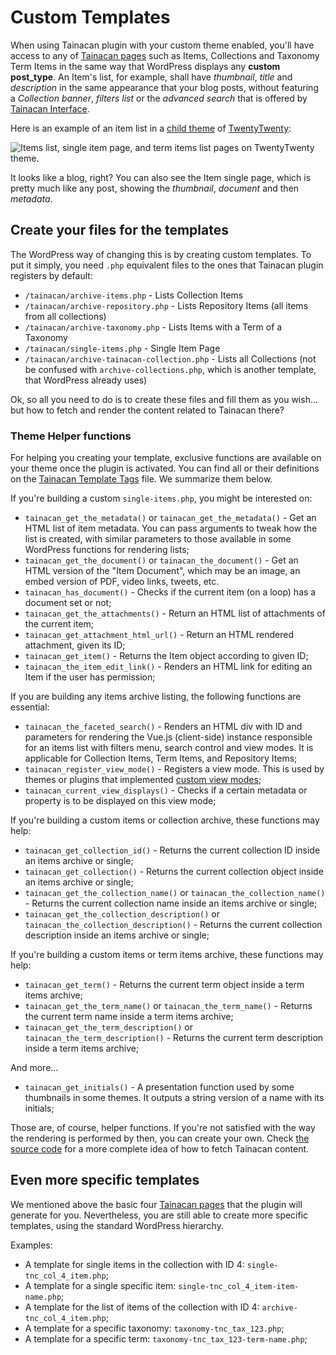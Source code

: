 # Custom Templates

When using Tainacan plugin with your custom theme enabled, you'll have access to any of [Tainacan pages](tainacan-pages.md) such as Items, Collections and Taxonomy Term Items in the same way that WordPress displays any **custom post_type**. An Item's list, for example, shall have *thumbnail*, *title* and *description* in the same appearance that your blog posts, without featuring a *Collection banner*, *filters list* or the *advanced search* that is offered by [Tainacan Interface](https://wordpress.org/themes/tainacan-interface).

Here is an example of an item list in a [child theme](https://developer.wordpress.org/themes/advanced-topics/child-themes/) of [TwentyTwenty](https://wordpress.org/themes/twentytwenty/):

![Items list, single item page, and term items list pages on TwentyTwenty theme.](/_assets/images/creating-compatible-themes-1.gif)

It looks like a blog, right? You can also see the Item single page, which is pretty much like any post, showing the *thumbnail*, *document* and then *metadata*.

## Create your files for the templates

The WordPress way of changing this is by creating custom templates. To put it simply, you need `.php` equivalent files to the ones that Tainacan plugin registers by default:

* `/tainacan/archive-items.php` - Lists Collection Items 
* `/tainacan/archive-repository.php` - Lists Repository Items (all items from all collections)
* `/tainacan/archive-taxonomy.php` - Lists Items with a Term of a Taxonomy
* `/tainacan/single-items.php` - Single Item Page
* `/tainacan/archive-tainacan-collection.php` - Lists all Collections (not be confused with `archive-collections.php`, which is another template, that WordPress already uses)

Ok, so all you need to do is to create these files and fill them as you wish... but how to fetch and render the content related to Tainacan there?

### Theme Helper functions

For helping you creating your template, exclusive functions are available on your theme once the plugin is activated. You can find all or their definitions on the [Tainacan Template Tags](https://github.com/tainacan/tainacan/blob/develop/src/theme-helper/template-tags.php ':ignore') file. We summarize them below.

If you're building a custom `single-items.php`, you might be interested on:
* `tainacan_get_the_metadata()` or `tainacan_get_the_metadata()` - Get an HTML list of item metadata. You can pass arguments to tweak how the list is created, with similar parameters to those available in some WordPress functions for rendering lists;
* `tainacan_get_the_document()` or `tainacan_the_document()` - Get an HTML version of the "Item Document", which may be an image, an embed version of PDF, video links, tweets, etc.
* `tainacan_has_document()` - Checks if the current item (on a loop) has a document set or not;
* `tainacan_get_the_attachments()` - Return an HTML list of attachments of the current item;
* `tainacan_get_attachment_html_url()` - Return an HTML rendered attachment, given its ID;
* `tainacan_get_item()` - Returns the Item object according to given ID; 
* `tainacan_the_item_edit_link()` - Renders an HTML link for editing an Item if the user has permission;

If you are building any items archive listing, the following functions are essential:
* `tainacan_the_faceted_search()` - Renders an HTML div with ID and parameters for rendering the Vue.js (client-side) instance responsible for an items list with filters menu, search control and view modes. It is applicable for Collection Items, Term Items, and Repository Items;
* `tainacan_register_view_mode()` - Registers a view mode. This is used by themes or plugins that implemented [custom view modes](/dev/extra-view-modes.md);
* `tainacan_current_view_displays()` - Checks if a certain metadata or property is to be displayed on this view mode;

If you're building a custom items or collection archive, these functions may help:
* `tainacan_get_collection_id()` - Returns the current collection ID inside an items archive or single;
* `tainacan_get_collection()` - Returns the current collection object inside an items archive or single;
* `tainacan_get_the_collection_name()` or `tainacan_the_collection_name()` - Returns the current collection name inside an items archive or single;
* `tainacan_get_the_collection_description()` or `tainacan_the_collection_description()` - Returns the current collection description inside an items archive or single;

If you're building a custom items or term items archive, these functions may help:
* `tainacan_get_term()` - Returns the current term object inside a term items archive;
* `tainacan_get_the_term_name()` or `tainacan_the_term_name()` - Returns the current term name inside a term items archive;
* `tainacan_get_the_term_description()` or `tainacan_the_term_description()` - Returns the current term description inside a term items archive;
 
And more...
* `tainacan_get_initials()` - A presentation function used by some thumbnails in some themes. It outputs a string version of a name with its initials;

Those are, of course, helper functions. If you're not satisfied with the way the rendering is performed by then, you can create your own. Check [the source code]() for a more complete idea of how to fetch Tainacan content.

## Even more specific templates

We mentioned above the basic four [Tainacan pages](tainacan-pages.md) that the plugin will generate for you. Nevertheless, you are still able to create more specific templates, using the standard WordPress hierarchy.

Examples:

* A template for single items in the collection with ID 4: `single-tnc_col_4_item.php`;
* A template for a single specific item: `single-tnc_col_4_item-item-name.php`;
* A template for the list of items of the collection with ID 4: `archive-tnc_col_4_item.php`;
* A template for a specific taxonomy: `taxonomy-tnc_tax_123.php`;
* A template for a specific term: `taxonomy-tnc_tax_123-term-name.php`;